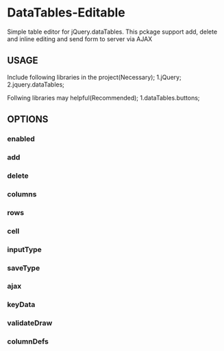 # DataTables-Editable
Simple table editor for jQuery.dataTables.
This pckage support add, delete and inline editing and send form to server via AJAX

## USAGE
Include following libraries in the project(Necessary);
1.jQuery;
2.jquery.dataTables;

Follwing libraries may helpful(Recommended);
1.dataTables.buttons;

## OPTIONS
### enabled
### add
### delete
### columns
### rows
### cell
### inputType
### saveType
### ajax
### keyData
### validateDraw
### columnDefs
